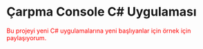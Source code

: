 <h1>Çarpma Console C# Uygulaması</h1>
<p style="color:red;">Bu projeyi yeni C# uygulamalarına yeni başlıyanlar için örnek için paylaşıyorum.</p>
